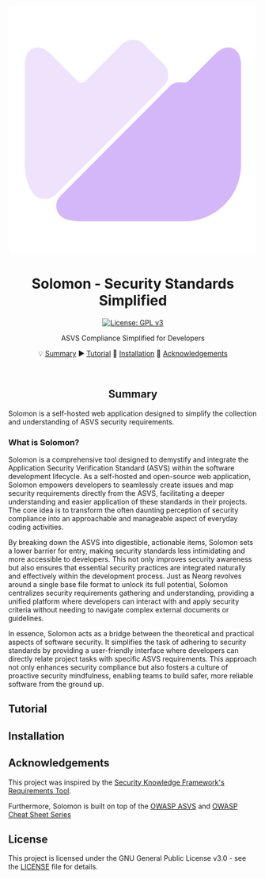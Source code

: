 <div align="center">

<img src="res/solomon.svg" />

# Solomon - Security Standards Simplified

[![License: GPL v3](https://img.shields.io/badge/License-GPLv3-blue.svg)](https://www.gnu.org/licenses/gpl-3.0)

ASVS Compliance Simplified for Developers

💡 [Summary](#summary)
▶️  [Tutorial](https://youtube.com/tuffgniuz)
🔧 [Installation](#installation)
🚀 [Acknowledgements](#acknowledgements)

</div>

<br/>

<div align="center">

## Summary

</div>

Solomon is a self-hosted web application designed to simplify the collection and understanding of ASVS security requirements.

### What is Solomon?
Solomon is a comprehensive tool designed to demystify and integrate the Application Security Verification Standard (ASVS) within the software development lifecycle. As a self-hosted and open-source web application, Solomon empowers developers to seamlessly create issues and map security requirements directly from the ASVS, facilitating a deeper understanding and easier application of these standards in their projects. The core idea is to transform the often daunting perception of security compliance into an approachable and manageable aspect of everyday coding activities.

By breaking down the ASVS into digestible, actionable items, Solomon sets a lower barrier for entry, making security standards less intimidating and more accessible to developers. This not only improves security awareness but also ensures that essential security practices are integrated naturally and effectively within the development process. Just as Neorg revolves around a single base file format to unlock its full potential, Solomon centralizes security requirements gathering and understanding, providing a unified platform where developers can interact with and apply security criteria without needing to navigate complex external documents or guidelines.

In essence, Solomon acts as a bridge between the theoretical and practical aspects of software security. It simplifies the task of adhering to security standards by providing a user-friendly interface where developers can directly relate project tasks with specific ASVS requirements. This approach not only enhances security compliance but also fosters a culture of proactive security mindfulness, enabling teams to build safer, more reliable software from the ground up.

## Tutorial

## Installation

## Acknowledgements

This project was inspired by the [Security Knowledge Framework's Requirements Tool](https://github.com/Security-Knowledge-Framework/SKF-requirements-tool).

Furthermore, Solomon is built on top of the [OWASP ASVS](https://github.com/OWASP/ASVS) and [OWASP Cheat Sheet Series](https://cheatsheetseries.owasp.org/)

## License

This project is licensed under the GNU General Public License v3.0 - see the [LICENSE](LICENSE) file for details.


